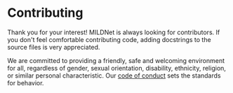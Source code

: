 # Contributing

Thank you for your interest! MILDNet is always looking for contributors. If you
don't feel comfortable contributing code, adding docstrings to the source files
is very appreciated.

We are committed to providing a friendly, safe and welcoming environment for all,
regardless of gender, sexual orientation, disability, ethnicity, religion,
or similar personal characteristic.
Our [code of conduct](./CONDUCT.md) sets the standards for behavior.
